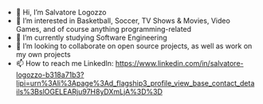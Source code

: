 - 👋 Hi, I’m Salvatore Logozzo
- 👀 I’m interested in Basketball, Soccer, TV Shows & Movies, Video Games, and of course anything programming-related
- 🌱 I’m currently studying Software Engineering
- 💞️ I’m looking to collaborate on open source projects, as well as work on my own projects
- 📫 How to reach me LinkedIn: https://www.linkedin.com/in/salvatore-logozzo-b318a71b3?lipi=urn%3Ali%3Apage%3Ad_flagship3_profile_view_base_contact_details%3BslOGELEARju97H8yDXmLjA%3D%3D

<!---
bigsaso/bigsaso is a ✨ special ✨ repository because its `README.md` (this file) appears on your GitHub profile.
You can click the Preview link to take a look at your changes.
--->
